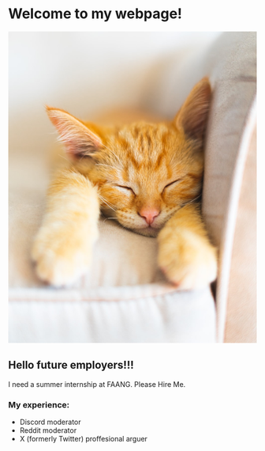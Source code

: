 # Welcome to my webpage!

![kitty](cat.jpeg)

## Hello future employers!!!
I need a summer internship at FAANG. Please Hire Me.

### My experience:
- Discord moderator
- Reddit moderator
- X (formerly Twitter) proffesional arguer